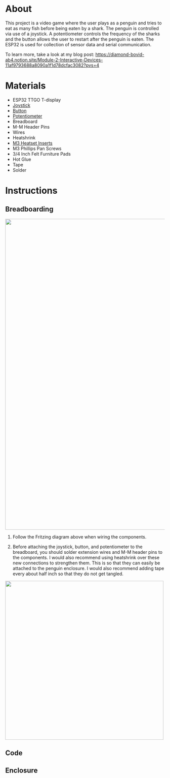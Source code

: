 # **About**
This project is a video game where the user plays as a penguin and tries to eat as many fish before being eaten by a shark. The penguin is controlled via use of a joystick. A potentiometer controls the frequency of the sharks and the button allows the user to restart after the penguin is eaten. The ESP32 is used for collection of sensor data and serial communication.

To learn more, take a look at my blog post: https://diamond-bovid-ab4.notion.site/Module-2-Interactive-Devices-11af9793688a8090a1f1d78dcfac3082?pvs=4

# **Materials**
- ESP32 TTGO T-display
- [Joystick](https://www.aliexpress.us/item/3256806002431759.html?spm=a2g0o.productlist.main.9.27cc669cp7PAyl&algo_pvid=5b7c1c10-8ecc-4a5a-93ae-169c947d8ba0&algo_exp_id=5b7c1c10-8ecc-4a5a-93ae-169c947d8ba0-4&pdp_npi=4%40dis%21USD%211.08%210.99%21%21%211.08%210.99%21%40210321dc17219345348044203eb837%2112000036194260765%21sea%21US%210%21ABX&curPageLogUid=DToZBiVTSLtx&utparam-url=scene%3Asearch%7Cquery_from%3A)
- [Button](https://www.aliexpress.us/item/3256806107122384.html?spm=a2g0o.order_list.order_list_main.47.21ef1802q6HtRj&gatewayAdapt=glo2usa#nav-specification)
- [Potentiometer](https://www.digikey.com/en/products/detail/sparkfun-electronics/COM-09806/7319606?s=N4IgTCBcDaIMIHkCyBaADATgBxoGwgF0BfIA)
- Breadboard
- M-M Header Pins
- Wires
- Heatshrink
- [M3 Heatset Inserts](https://www.adafruit.com/product/4255)
- M3 Phillips Pan Screws
- 3/4 Inch Felt Furniture Pads
- Hot Glue
- Tape
- Solder

# **Instructions**
## Breadboarding
<img width="978"  src="https://github.com/user-attachments/assets/4fff7989-0ed2-4872-b0d3-4f44b46cdd2e">

1. Follow the Fritzing diagram above when wiring the components. 

2. Before attaching the joystick, button, and potentiometer to the breadboard, you should solder extension wires and M-M header pins to the components. I would also recommend using heatshrink over these new connections to strengthen them. This is so that they can easily be attached to the penguin enclosure. I would also recommend adding tape every about half inch so that they do not get tangled. 
<img width="500"  src= "https://github.com/user-attachments/assets/784b5d67-d500-488a-9bd9-5c3ea9a5796d">

## Code 

## Enclosure
